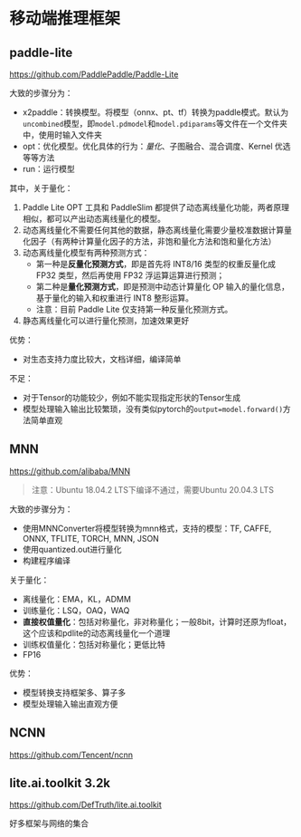 # 移动端推理框架

## paddle-lite

<https://github.com/PaddlePaddle/Paddle-Lite>

大致的步骤分为：

- x2paddle：转换模型。将模型（onnx、pt、tf）转换为paddle模式。默认为`uncombined`模型，即`model.pdmodel`和`model.pdiparams`等文件在一个文件夹中，使用时输入文件夹
- opt：优化模型。优化具体的行为：*量化*、子图融合、混合调度、Kernel 优选等等方法
- run：运行模型

其中，关于量化：
1. Paddle Lite OPT 工具和 PaddleSlim 都提供了动态离线量化功能，两者原理相似，都可以产出动态离线量化的模型。
2. 动态离线量化不需要任何其他的数据，静态离线量化需要少量校准数据计算量化因子（有两种计算量化因子的方法，非饱和量化方法和饱和量化方法）
3. 动态离线量化模型有两种预测方式：
    - 第一种是**反量化预测方式**，即是首先将 INT8/16 类型的权重反量化成 FP32 类型，然后再使用 FP32 浮运算运算进行预测；
    - 第二种是**量化预测方式**，即是预测中动态计算量化 OP 输入的量化信息，基于量化的输入和权重进行 INT8 整形运算。
    - 注意：目前 Paddle Lite 仅支持第一种反量化预测方式。
4. 静态离线量化可以进行量化预测，加速效果更好

优势：
- 对生态支持力度比较大，文档详细，编译简单

不足：
- 对于Tensor的功能较少，例如不能实现指定形状的Tensor生成
- 模型处理输入输出比较繁琐，没有类似pytorch的`output=model.forward()`方法简单直观

## MNN

<https://github.com/alibaba/MNN>

> 注意：Ubuntu 18.04.2 LTS下编译不通过，需要Ubuntu 20.04.3 LTS

大致的步骤分为：
- 使用MNNConverter将模型转换为mnn格式，支持的模型：TF, CAFFE, ONNX, TFLITE, TORCH, MNN, JSON
- 使用quantized.out进行量化
- 构建程序编译

关于量化：
- 离线量化：EMA，KL，ADMM
- 训练量化：LSQ，OAQ，WAQ
- **直接权值量化**：包括对称量化，非对称量化；一般8bit，计算时还原为float，这个应该和pdlite的动态离线量化一个道理
- 训练权值量化：包括对称量化；更低比特
- FP16

优势：
- 模型转换支持框架多、算子多
- 模型处理输入输出直观方便

## NCNN

<https://github.com/Tencent/ncnn>

## lite.ai.toolkit 3.2k

<https://github.com/DefTruth/lite.ai.toolkit>

好多框架与网络的集合